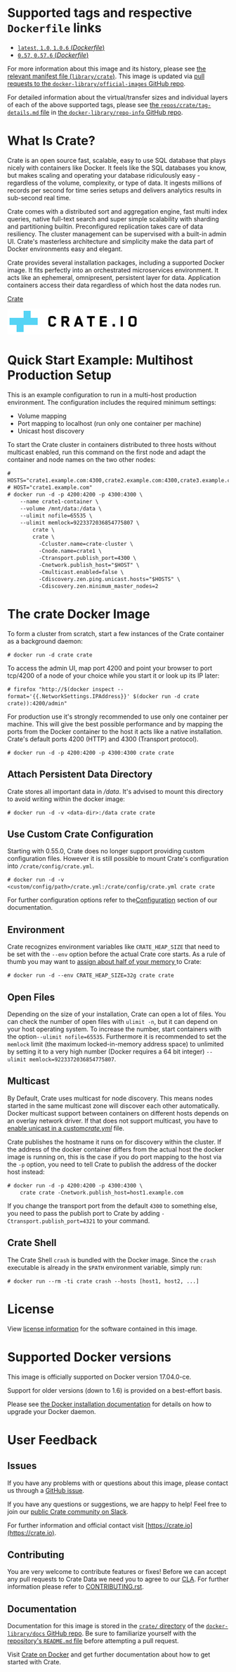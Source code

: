 <!--

********************************************************************************

WARNING:

    DO NOT EDIT "crate/README.md"

    IT IS AUTO-GENERATED

    (from the other files in "crate/" combined with a set of templates)

********************************************************************************

-->

# Supported tags and respective `Dockerfile` links

-	[`latest`, `1.0`, `1.0.6` (*Dockerfile*)](https://github.com/crate/docker-crate/blob/89e1557944b257c9e56b0e93a458eb6f0238ece3/Dockerfile)
-	[`0.57`, `0.57.6` (*Dockerfile*)](https://github.com/crate/docker-crate/blob/54ceb9d7065ee853faf3b050ddaeeee3580585b8/Dockerfile)

For more information about this image and its history, please see [the relevant manifest file (`library/crate`)](https://github.com/docker-library/official-images/blob/master/library/crate). This image is updated via [pull requests to the `docker-library/official-images` GitHub repo](https://github.com/docker-library/official-images/pulls?q=label%3Alibrary%2Fcrate).

For detailed information about the virtual/transfer sizes and individual layers of each of the above supported tags, please see [the `repos/crate/tag-details.md` file](https://github.com/docker-library/repo-info/blob/master/repos/crate/tag-details.md) in [the `docker-library/repo-info` GitHub repo](https://github.com/docker-library/repo-info).

# What Is Crate?

Crate is an open source fast, scalable, easy to use SQL database that plays nicely with containers like Docker. It feels like the SQL databases you know, but makes scaling and operating your database ridiculously easy - regardless of the volume, complexity, or type of data. It ingests millions of records per second for time series setups and delivers analytics results in sub-second real time.

Crate comes with a distributed sort and aggregation engine, fast multi index queries, native full-text search and super simple scalability with sharding and partitioning builtin. Preconfigured replication takes care of data resiliency. The cluster management can be supervised with a built-in admin UI. Crate's masterless architecture and simplicity make the data part of Docker environments easy and elegant.

Crate provides several installation packages, including a supported Docker image. It fits perfectly into an orchestrated microservices environment. It acts like an ephemeral, omnipresent, persistent layer for data. Application containers access their data regardless of which host the data nodes run.

[Crate](https://crate.io/)

![logo](https://raw.githubusercontent.com/docker-library/docs/2517900006ae5f4c03c1d43235930c59f4614394/crate/logo.png)

# Quick Start Example: Multihost Production Setup

This is an example configuration to run in a multi-host production environment. The configuration includes the required minimum settings:

-	Volume mapping
-	Port mapping to localhost (run only one container per machine)
-	Unicast host discovery

To start the Crate cluster in containers distributed to three hosts without multicast enabled, run this command on the first node and adapt the container and node names on the two other nodes:

```console
# HOSTS="crate1.example.com:4300,crate2.example.com:4300,crate3.example.com:4300"
# HOST="crate1.example.com"
# docker run -d -p 4200:4200 -p 4300:4300 \
    --name crate1-container \
    --volume /mnt/data:/data \
    --ulimit nofile=65535 \
    --ulimit memlock=9223372036854775807 \
        crate \
        crate \
          -Ccluster.name=crate-cluster \
          -Cnode.name=crate1 \
          -Ctransport.publish_port=4300 \
          -Cnetwork.publish_host="$HOST" \
          -Cmulticast.enabled=false \
          -Cdiscovery.zen.ping.unicast.hosts="$HOSTS" \
          -Cdiscovery.zen.minimum_master_nodes=2
```

# The crate Docker Image

To form a cluster from scratch, start a few instances of the Crate container as a background daemon:

```console
# docker run -d crate crate
```

To access the admin UI, map port 4200 and point your browser to port tcp/4200 of a node of your choice while you start it or look up its IP later:

```console
# firefox "http://$(docker inspect --format='{{.NetworkSettings.IPAddress}}' $(docker run -d crate crate)):4200/admin"
```

For production use it's strongly recommended to use only one container per machine. This will give the best possible performance and by mapping the ports from the Docker container to the host it acts like a native installation. Crate's default ports 4200 (HTTP) and 4300 (Transport protocol).

```console
# docker run -d -p 4200:4200 -p 4300:4300 crate crate
```

## Attach Persistent Data Directory

Crate stores all important data in */data*. It's advised to mount this directory to avoid writing within the docker image:

```console
# docker run -d -v <data-dir>:/data crate crate
```

## Use Custom Crate Configuration

Starting with 0.55.0, Crate does no longer support providing custom configuration files. However it is still possible to mount Crate's configuration into `/crate/config/crate.yml`.

```console
# docker run -d -v <custom/config/path>/crate.yml:/crate/config/crate.yml crate crate
```

For further configuration options refer to the[Configuration](https://crate.io/docs/stable/configuration.html) section of our documentation.

## Environment

Crate recognizes environment variables like `CRATE_HEAP_SIZE` that need to be set with the `--env` option before the actual Crate core starts. As a rule of thumb you may want to [assign about half of your memory ](https://crate.io/docs/reference/en/latest/configuration.html#crate-heap-size) to Crate:

```console
# docker run -d --env CRATE_HEAP_SIZE=32g crate crate
```

## Open Files

Depending on the size of your installation, Crate can open a lot of files. You can check the number of open files with `ulimit -n`, but it can depend on your host operating system. To increase the number, start containers with the option`--ulimit nofile=65535`. Furthermore it is recommended to set the `memlock` limit (the maximum locked-in-memory address space) to unlimited by setting it to a very high number (Docker requires a 64 bit integer) `--ulimit memlock=9223372036854775807`.

## Multicast

By Default, Crate uses multicast for node discovery. This means nodes started in the same multicast zone will discover each other automatically. Docker multicast support between containers on different hosts depends on an overlay network driver. If that does not support multicast, you have to [enable unicast in a custom*crate.yml*](https://crate.io/docs/reference/best_practice/multi_node_setup.html) file.

Crate publishes the hostname it runs on for discovery within the cluster. If the address of the docker container differs from the actual host the docker image is running on, this is the case if you do port mapping to the host via the `-p` option, you need to tell Crate to publish the address of the docker host instead:

```console
# docker run -d -p 4200:4200 -p 4300:4300 \
    crate crate -Cnetwork.publish_host=host1.example.com
```

If you change the transport port from the default `4300` to something else, you need to pass the publish port to Crate by adding `-Ctransport.publish_port=4321` to your command.

## Crate Shell

The Crate Shell `crash` is bundled with the Docker image. Since the `crash` executable is already in the `$PATH` environment variable, simply run:

```console
# docker run --rm -ti crate crash --hosts [host1, host2, ...]
```

# License

View [license information](https://github.com/crate/crate/blob/master/LICENSE.txt) for the software contained in this image.

# Supported Docker versions

This image is officially supported on Docker version 17.04.0-ce.

Support for older versions (down to 1.6) is provided on a best-effort basis.

Please see [the Docker installation documentation](https://docs.docker.com/installation/) for details on how to upgrade your Docker daemon.

# User Feedback

## Issues

If you have any problems with or questions about this image, please contact us through a [GitHub issue](https://github.com/crate/docker-crate/issues).

If you have any questions or suggestions, we are happy to help! Feel free to join our [public Crate community on Slack](https://crate.io/docs/support/slackin/).

For further information and official contact visit [https://crate.io](https://crate.io).

## Contributing

You are very welcome to contribute features or fixes! Before we can accept any pull requests to Crate Data we need you to agree to our [CLA](https://crate.io/community/contribute/). For further information please refer to [CONTRIBUTING.rst](https://github.com/crate/crate/blob/master/CONTRIBUTING.rst).

## Documentation

Documentation for this image is stored in the [`crate/` directory](https://github.com/docker-library/docs/tree/master/crate) of the [`docker-library/docs` GitHub repo](https://github.com/docker-library/docs). Be sure to familiarize yourself with the [repository's `README.md` file](https://github.com/docker-library/docs/blob/master/README.md) before attempting a pull request.

Visit [Crate on Docker](https://crate.io/docs/install/containers/docker/) and get further documentation about how to get started with Crate.
